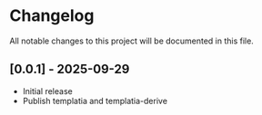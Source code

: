 # Changelog

All notable changes to this project will be documented in this file.

## [0.0.1] - 2025-09-29
- Initial release
- Publish templatia and templatia-derive